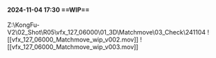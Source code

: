#### 2024-11-04 17:30 ==WIP== 
Z:\KongFu-V2\02_Shot\R05\vfx_127_06000\01_3D\Matchmove\03_Check\241104
![[vfx_127_06000_Matchmove_wip_v002.mov]]
![[vfx_127_06000_Matchmove_wip_v003.mov]]


